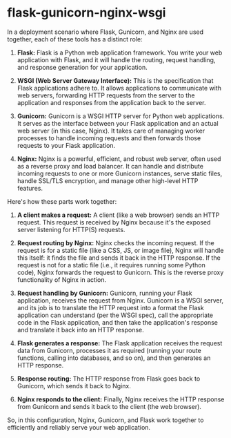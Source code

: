 # flask-gunicorn-nginx-wsgi


In a deployment scenario where Flask, Gunicorn, and Nginx are used together, each of these tools has a distinct role:


1. **Flask:** Flask is a Python web application framework. You write your web application with Flask, and it will handle the routing, request handling, and response generation for your application.


2. **WSGI (Web Server Gateway Interface):** This is the specification that Flask applications adhere to. It allows applications to communicate with web servers, forwarding HTTP requests from the server to the application and responses from the application back to the server.


3. **Gunicorn:** Gunicorn is a WSGI HTTP server for Python web applications. It serves as the interface between your Flask application and an actual web server (in this case, Nginx). It takes care of managing worker processes to handle incoming requests and then forwards those requests to your Flask application.


4. **Nginx:** Nginx is a powerful, efficient, and robust web server, often used as a reverse proxy and load balancer. It can handle and distribute incoming requests to one or more Gunicorn instances, serve static files, handle SSL/TLS encryption, and manage other high-level HTTP features.


Here's how these parts work together:


1. **A client makes a request:** A client (like a web browser) sends an HTTP request. This request is received by Nginx because it's the exposed server listening for HTTP(S) requests.


2. **Request routing by Nginx:** Nginx checks the incoming request. If the request is for a static file (like a CSS, JS, or image file), Nginx will handle this itself: it finds the file and sends it back in the HTTP response. If the request is not for a static file (i.e., it requires running some Python code), Nginx forwards the request to Gunicorn. This is the reverse proxy functionality of Nginx in action.


3. **Request handling by Gunicorn:** Gunicorn, running your Flask application, receives the request from Nginx. Gunicorn is a WSGI server, and its job is to translate the HTTP request into a format the Flask application can understand (per the WSGI spec), call the appropriate code in the Flask application, and then take the application's response and translate it back into an HTTP response.


4. **Flask generates a response:** The Flask application receives the request data from Gunicorn, processes it as required (running your route functions, calling into databases, and so on), and then generates an HTTP response.


5. **Response routing:** The HTTP response from Flask goes back to Gunicorn, which sends it back to Nginx.


6. **Nginx responds to the client:** Finally, Nginx receives the HTTP response from Gunicorn and sends it back to the client (the web browser).


So, in this configuration, Nginx, Gunicorn, and Flask work together to efficiently and reliably serve your web application.




